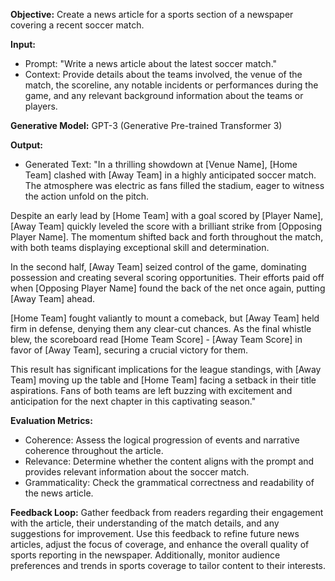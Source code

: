 **Objective:** 
Create a news article for a sports section of a newspaper covering a recent soccer match.

**Input:**
- Prompt: "Write a news article about the latest soccer match."
- Context: Provide details about the teams involved, the venue of the match, the scoreline, any notable incidents or performances during the game, and any relevant background information about the teams or players.

**Generative Model:** 
GPT-3 (Generative Pre-trained Transformer 3)

**Output:** 
- Generated Text: "In a thrilling showdown at [Venue Name], [Home Team] clashed with [Away Team] in a highly anticipated soccer match. The atmosphere was electric as fans filled the stadium, eager to witness the action unfold on the pitch.

Despite an early lead by [Home Team] with a goal scored by [Player Name], [Away Team] quickly leveled the score with a brilliant strike from [Opposing Player Name]. The momentum shifted back and forth throughout the match, with both teams displaying exceptional skill and determination.

In the second half, [Away Team] seized control of the game, dominating possession and creating several scoring opportunities. Their efforts paid off when [Opposing Player Name] found the back of the net once again, putting [Away Team] ahead.

[Home Team] fought valiantly to mount a comeback, but [Away Team] held firm in defense, denying them any clear-cut chances. As the final whistle blew, the scoreboard read [Home Team Score] - [Away Team Score] in favor of [Away Team], securing a crucial victory for them.

This result has significant implications for the league standings, with [Away Team] moving up the table and [Home Team] facing a setback in their title aspirations. Fans of both teams are left buzzing with excitement and anticipation for the next chapter in this captivating season."

**Evaluation Metrics:** 
- Coherence: Assess the logical progression of events and narrative coherence throughout the article.
- Relevance: Determine whether the content aligns with the prompt and provides relevant information about the soccer match.
- Grammaticality: Check the grammatical correctness and readability of the news article.

**Feedback Loop:** 
Gather feedback from readers regarding their engagement with the article, their understanding of the match details, and any suggestions for improvement. Use this feedback to refine future news articles, adjust the focus of coverage, and enhance the overall quality of sports reporting in the newspaper. Additionally, monitor audience preferences and trends in sports coverage to tailor content to their interests.